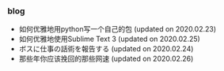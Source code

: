 

### blog

* 如何优雅地用python写一个自己的包 (updated on 2020.02.23)
* 如何优雅地使用Sublime Text 3 (updated on 2020.02.25)
* ボスに仕事の話術を報告する (updated on 2020.02.24)
* 那些年你应该挽回的那些网速 (updated on 2020.02.26)

